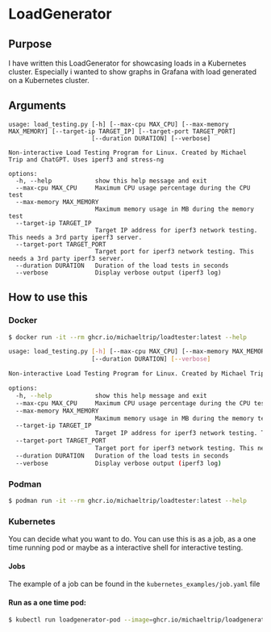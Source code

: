 # LoadGenerator

## Purpose

I have written this LoadGenerator for showcasing loads in a Kubernetes cluster. Especially i wanted to show graphs in Grafana with load generated on a Kubernetes cluster.

## Arguments

```
usage: load_testing.py [-h] [--max-cpu MAX_CPU] [--max-memory MAX_MEMORY] [--target-ip TARGET_IP] [--target-port TARGET_PORT]
                       [--duration DURATION] [--verbose]

Non-interactive Load Testing Program for Linux. Created by Michael Trip and ChatGPT. Uses iperf3 and stress-ng

options:
  -h, --help            show this help message and exit
  --max-cpu MAX_CPU     Maximum CPU usage percentage during the CPU test
  --max-memory MAX_MEMORY
                        Maximum memory usage in MB during the memory test
  --target-ip TARGET_IP
                        Target IP address for iperf3 network testing. This needs a 3rd party iperf3 server.
  --target-port TARGET_PORT
                        Target port for iperf3 network testing. This needs a 3rd party iperf3 server.
  --duration DURATION   Duration of the load tests in seconds
  --verbose             Display verbose output (iperf3 log)
```

## How to use this

### Docker

```bash
$ docker run -it --rm ghcr.io/michaeltrip/loadtester:latest --help

usage: load_testing.py [-h] [--max-cpu MAX_CPU] [--max-memory MAX_MEMORY] [--target-ip TARGET_IP] [--target-port TARGET_PORT]
                       [--duration DURATION] [--verbose]

Non-interactive Load Testing Program for Linux. Created by Michael Trip and ChatGPT. Uses iperf3 and stress-ng

options:
  -h, --help            show this help message and exit
  --max-cpu MAX_CPU     Maximum CPU usage percentage during the CPU test
  --max-memory MAX_MEMORY
                        Maximum memory usage in MB during the memory test
  --target-ip TARGET_IP
                        Target IP address for iperf3 network testing. This needs a 3rd party iperf3 server.
  --target-port TARGET_PORT
                        Target port for iperf3 network testing. This needs a 3rd party iperf3 server.
  --duration DURATION   Duration of the load tests in seconds
  --verbose             Display verbose output (iperf3 log)

```

### Podman
```bash
$ podman run -it --rm ghcr.io/michaeltrip/loadtester:latest --help

```

### Kubernetes

You can decide what you want to do. You can use this is as a job, as a one time running pod or maybe as a interactive shell for interactive testing.

#### Jobs

The example of a job can be found in the `kubernetes_examples/job.yaml` file

#### Run as a one time pod:

```bash
$ kubectl run loadgenerator-pod --image=ghcr.io/michaeltrip/loadgenerator:latest -- --max-cpu 50 --max-memory 512 --target-ip iperf3test.iperf --port 5301

```
